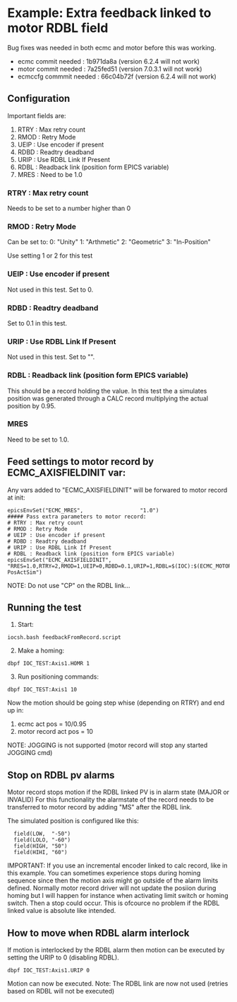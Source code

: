 # Example: Extra feedback linked to motor RDBL field

Bug fixes was needed in both ecmc and motor before this was working.
* ecmc commit needed     : 1b971da8a  (version 6.2.4 will not work)
* motor commit needed    : 7a25fed51  (version 7.0.3.1 will not work)
* ecmccfg commmit needed : 66c04b72f  (version 6.2.4 will not work)

## Configuration

Important fields are: 
1. RTRY : Max retry count
2. RMOD : Retry Mode
3. UEIP : Use encoder if present
4. RDBD : Readtry deadband 
5. URIP : Use RDBL Link If Present
6. RDBL : Readback link (position form EPICS variable)
7. MRES : Need to be 1.0 

### RTRY : Max retry count
Needs to be set to a number higher than 0

### RMOD : Retry Mode
Can be set to:
0: "Unity"
1: "Arthmetic"
2: "Geometric"
3: "In-Position"

Use setting 1 or 2 for this test

### UEIP : Use encoder if present
Not used in this test. Set to 0.

### RDBD : Readtry deadband 
Set to 0.1 in this test.

### URIP : Use RDBL Link If Present
Not used in this test. Set to "".

### RDBL : Readback link (position form EPICS variable)
This should be a record holding the value. In this test the a simulates position was generated through a CALC record multiplying the actual position by 0.95.

### MRES
Need to be set to 1.0.

## Feed settings to motor record by ECMC_AXISFIELDINIT var:

Any vars added to "ECMC_AXISFIELDINIT" will be forwared to motor record at init:

```
epicsEnvSet("ECMC_MRES",                  "1.0")
##### Pass extra parameters to motor record:
# RTRY : Max retry count
# RMOD : Retry Mode
# UEIP : Use encoder if present
# RDBD : Readtry deadband 
# URIP : Use RDBL Link If Present
# RDBL : Readback link (position form EPICS variable)
epicsEnvSet("ECMC_AXISFIELDINIT",  "RRES=1.0,RTRY=2,RMOD=1,UEIP=0,RDBD=0.1,URIP=1,RDBL=$(IOC):$(ECMC_MOTOR_NAME)-PosActSim")
```
NOTE: Do not use "CP" on the RDBL link...

## Running the test

1. Start:
```
iocsh.bash feedbackFromRecord.script
```

2. Make a homing:
```
dbpf IOC_TEST:Axis1.HOMR 1
```

3. Run positioning commands:
```
dbpf IOC_TEST:Axis1 10
```
Now the motion should be going step whise (depending on RTRY) and end up in:
1. ecmc act pos = 10/0.95
2. motor record act pos = 10

NOTE: JOGGING is not supported (motor record will stop any started JOGGING cmd)


## Stop on RDBL pv alarms
Motor record stops motion if the RDBL linked PV is in alarm state (MAJOR or INVALID)
For this functionality the alarmstate of the record needs to be transferred to motor record by adding "MS" after the RDBL link.

The simulated position is configured like this:
```
  field(LOW,  "-50")
  field(LOLO, "-60")
  field(HIGH, "50")
  field(HIHI, "60")
```
IMPORTANT: If you use an incremental encoder linked to calc record, like in this example. You can sometimes experience stops during homing sequence since then the motion axis might go outside of the alarm limits defined. Normally motor record driver will not update the posiion during homing but I will happen for instance when activating limit switch or homing switch. Then a stop could occur.
This is ofcource no problem if the RDBL linked value is absolute like intended.

## How to move when RDBL alarm interlock 

If motion is interlocked by the RDBL alarm then motion can be executed by setting the URIP to 0 (disabling RDBL).
```
dbpf IOC_TEST:Axis1.URIP 0
```
Motion can now be executed. 
Note: The RDBL link are now not used (retries based on RDBL will not be executed)
